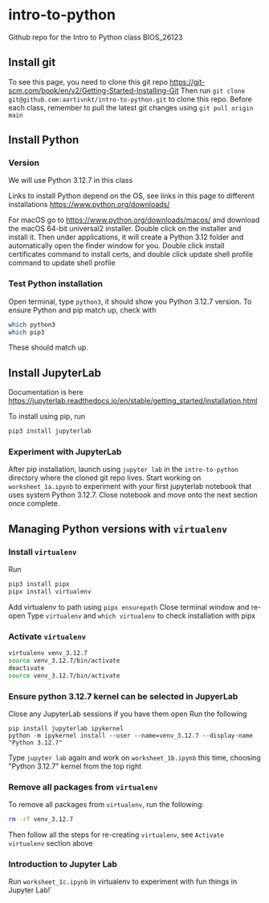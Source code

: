 # intro-to-python
Github repo for the Intro to Python class BIOS_26123

## Install git
To see this page, you need to clone this git repo
https://git-scm.com/book/en/v2/Getting-Started-Installing-Git
Then run `git clone git@github.com:aartivnkt/intro-to-python.git` to clone this repo.
Before each class, remember to pull the latest git changes using `git pull origin main`

## Install Python

### Version

We will use Python 3.12.7 in this class

Links to install Python depend on the OS, see links in this page to different installations https://www.python.org/downloads/

For macOS go to https://www.python.org/downloads/macos/ and download the macOS 64-bit universal2 installer. Double click on the installer and install it. Then under applications, it will create a Python 3.12 folder and automatically open the finder window for you. Double click install certificates command to install certs, and double click update shell profile command to update shell profile

### Test Python installation
Open terminal, type `python3`, it should show you Python 3.12.7 version. To ensure Python and pip match up, check with
```bash
which python3
which pip3
```
These should match up.

## Install JupyterLab

Documentation is here https://jupyterlab.readthedocs.io/en/stable/getting_started/installation.html

To install using pip, run 
```bash
pip3 install jupyterlab
```

### Experiment with JupyterLab
After pip installation, launch using `jupyter lab` in the `intro-to-python` directory where the cloned git repo lives. Start working on `worksheet_1a.ipynb` to experiment with your first jupyterlab notebook that uses system Python 3.12.7. Close notebook and move onto the next section once complete. 

## Managing Python versions with `virtualenv`

### Install `virtualenv`

Run 
```bash
pip3 install pipx
pipx install virtualenv
```
Add virtualenv to path using `pipx ensurepath`
Close terminal window and re-open
Type `virtualenv` and `which virtualenv` to check installation with pipx

### Activate `virtualenv`
```bash
virtualenv venv_3.12.7
source venv_3.12.7/bin/activate
deactivate
source venv_3.12.7/bin/activate
```

### Ensure python 3.12.7 kernel can be selected in JupyerLab
Close any JupyterLab sessions if you have them open
Run the following
```
pip install jupyterlab ipykernel
python -m ipykernel install --user --name=venv_3.12.7 --display-name "Python 3.12.7"
```

Type `jupyter lab` again and work on `worksheet_1b.ipynb` this time, choosing "Python 3.12.7" kernel from the top right

### Remove all packages from `virtualenv`
To remove all packages from `virtualenv`, run the following:
```bash
rm -rf venv_3.12.7
```
Then follow all the steps for re-creating `virtualenv`, see `Activate virtualenv` section above

### Introduction to Jupyter Lab
Run `worksheet_1c.ipynb` in virtualenv to experiment with fun things in Jupyter Lab!`

